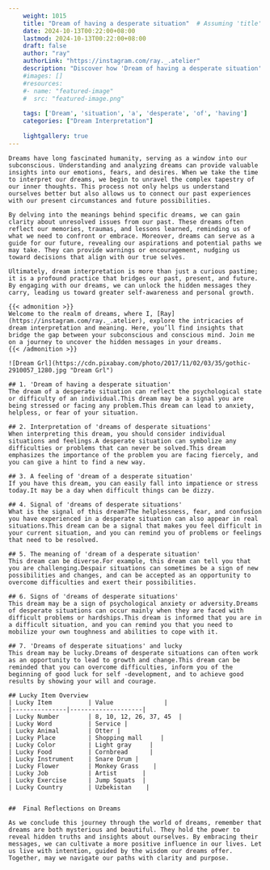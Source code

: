 ```yaml
---
    weight: 1015
    title: "Dream of having a desperate situation"  # Assuming 'title' column exists
    date: 2024-10-13T00:22:00+08:00
    lastmod: 2024-10-13T00:22:00+08:00
    draft: false
    author: "ray"
    authorLink: "https://instagram.com/ray._.atelier"
    description: "Discover how 'Dream of having a desperate situation' can interpret your future and uncover its significant meanings in your life."
    #images: []
    #resources:
    #- name: "featured-image"
    #  src: "featured-image.png"
    
    tags: ['Dream', 'situation', 'a', 'desperate', 'of', 'having']
    categories: ["Dream Interpretation"]
    
    lightgallery: true
---
```

    
    Dreams have long fascinated humanity, serving as a window into our subconscious. Understanding and analyzing dreams can provide valuable insights into our emotions, fears, and desires. When we take the time to interpret our dreams, we begin to unravel the complex tapestry of our inner thoughts. This process not only helps us understand ourselves better but also allows us to connect our past experiences with our present circumstances and future possibilities.
    
    By delving into the meanings behind specific dreams, we can gain clarity about unresolved issues from our past. These dreams often reflect our memories, traumas, and lessons learned, reminding us of what we need to confront or embrace. Moreover, dreams can serve as a guide for our future, revealing our aspirations and potential paths we may take. They can provide warnings or encouragement, nudging us toward decisions that align with our true selves.
    
    Ultimately, dream interpretation is more than just a curious pastime; it is a profound practice that bridges our past, present, and future. By engaging with our dreams, we can unlock the hidden messages they carry, leading us toward greater self-awareness and personal growth.
    
    {{< admonition >}}
    Welcome to the realm of dreams, where I, [Ray](https://instagram.com/ray._.atelier), explore the intricacies of dream interpretation and meaning. Here, you’ll find insights that bridge the gap between your subconscious and conscious mind. Join me on a journey to uncover the hidden messages in your dreams.
    {{< /admonition >}}
    
    ![Dream Grl](https://cdn.pixabay.com/photo/2017/11/02/03/35/gothic-2910057_1280.jpg "Dream Grl")
    
    ## 1. 'Dream of having a desperate situation'
    The dream of a desperate situation can reflect the psychological state or difficulty of an individual.This dream may be a signal you are being stressed or facing any problem.This dream can lead to anxiety, helpless, or fear of your situation.
    
    ## 2. Interpretation of 'dreams of desperate situations'
    When interpreting this dream, you should consider individual situations and feelings.A desperate situation can symbolize any difficulties or problems that can never be solved.This dream emphasizes the importance of the problem you are facing fiercely, and you can give a hint to find a new way.
    
    ## 3. A feeling of 'dream of a desperate situation'
    If you have this dream, you can easily fall into impatience or stress today.It may be a day when difficult things can be dizzy.
    
    ## 4. Signal of 'dreams of desperate situations'
    What is the signal of this dream?The helplessness, fear, and confusion you have experienced in a desperate situation can also appear in real situations.This dream can be a signal that makes you feel difficult in your current situation, and you can remind you of problems or feelings that need to be resolved.
    
    ## 5. The meaning of 'dream of a desperate situation'
    This dream can be diverse.For example, this dream can tell you that you are challenging.Despair situations can sometimes be a sign of new possibilities and changes, and can be accepted as an opportunity to overcome difficulties and exert their possibilities.
    
    ## 6. Signs of 'dreams of desperate situations'
    This dream may be a sign of psychological anxiety or adversity.Dreams of desperate situations can occur mainly when they are faced with difficult problems or hardships.This dream is informed that you are in a difficult situation, and you can remind you that you need to mobilize your own toughness and abilities to cope with it.
    
    ## 7. 'Dreams of desperate situations' and lucky
    This dream may be lucky.Dreams of desperate situations can often work as an opportunity to lead to growth and change.This dream can be reminded that you can overcome difficulties, inform you of the beginning of good luck for self -development, and to achieve good results by showing your will and courage.
    
    ## Lucky Item Overview
    | Lucky Item          | Value              |
    |---------------|--------------------|
    | Lucky Number        | 8, 10, 12, 26, 37, 45  |
    | Lucky Word          | Service |
    | Lucky Animal        | Otter |
    | Lucky Place         | Shopping mall     |
    | Lucky Color         | Light gray     |
    | Lucky Food          | Cornbread      |
    | Lucky Instrument    | Snare Drum |
    | Lucky Flower        | Monkey Grass    |
    | Lucky Job           | Artist       |
    | Lucky Exercise      | Jump Squats  |
    | Lucky Country       | Uzbekistan    |
    
    
    ##  Final Reflections on Dreams
    
    As we conclude this journey through the world of dreams, remember that dreams are both mysterious and beautiful. They hold the power to reveal hidden truths and insights about ourselves. By embracing their messages, we can cultivate a more positive influence in our lives. Let us live with intention, guided by the wisdom our dreams offer. Together, may we navigate our paths with clarity and purpose.
    